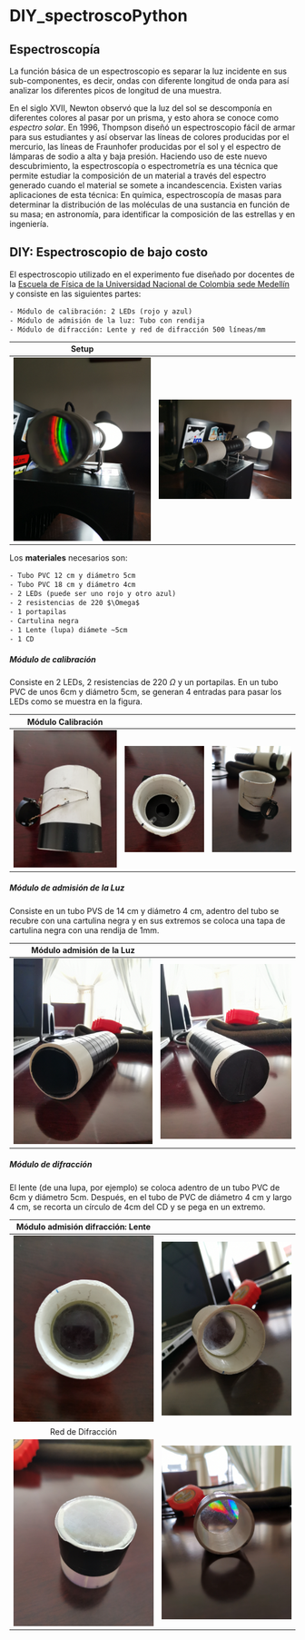 # DIY_spectroscoPython

## Espectroscopía

La función básica de un espectroscopio es separar la luz incidente en sus sub-componentes, es decir, ondas con diferente longitud de onda para así analizar los diferentes picos de longitud de una muestra.

En el siglo XVII, Newton observó que la luz del sol se descomponía en diferentes colores al pasar por un prisma, y esto ahora se conoce como _espectro solar_. En 1996, Thompson diseñó un espectroscopio fácil de armar para sus estudiantes y así observar las líneas de colores  producidas por el mercurio, las líneas de Fraunhofer producidas por el sol y el espectro de lámparas de sodio a alta y baja presión. Haciendo uso de este nuevo descubrimiento, la espectroscopía o espectrometría es una técnica que permite estudiar la composición de un material a través del espectro generado cuando el material se somete a incandescencia. Existen varias aplicaciones de esta técnica: En química, espectroscopía de masas para determinar la distribución de las moléculas de una sustancia en función de su masa; en astronomía, para identificar la composición de las estrellas y en ingeniería.

## DIY: Espectroscopio de bajo costo

El espectroscopio utilizado en el experimento fue diseñado por docentes de la [Escuela de Física de la Universidad Nacional de Colombia sede Medellín](https://medellin.unal.edu.co/~ludifisica/images/docs/introduccion.pdf) y consiste en las siguientes partes:

	- Módulo de calibración: 2 LEDs (rojo y azul)
	- Módulo de admisión de la luz: Tubo con rendija
	- Módulo de difracción: Lente y red de difracción 500 líneas/mm

Setup    |                         |
:-------------------------:|:-------------------------:|
<img src='images/setup.jpg' width="300"> | <img src='images/setup2.jpg' width="300"> |



Los **materiales** necesarios son:
	
	- Tubo PVC 12 cm y diámetro 5cm
	- Tubo PVC 18 cm y diámetro 4cm
	- 2 LEDs (puede ser uno rojo y otro azul)
	- 2 resistencias de 220 $\Omega$
	- 1 portapilas
	- Cartulina negra
	- 1 Lente (lupa) diámete ~5cm
	- 1 CD


##### Módulo de calibración

Consiste en 2 LEDs, 2 resistencias de 220 $\Omega$ y un portapilas. En un tubo PVC de unos 6cm y diámetro 5cm, se generan 4 entradas para pasar los LEDs como se muestra en la figura.

Módulo Calibración  |                           |                    |
:-------------------------:|:-------------------------:|:------------------:|
<img src='images/calib1.jpg' width="300"> | <img src='images/calib2.jpg' width="300"> | <img src='images/calib3.jpg' width="300"> |

##### Módulo de admisión de la Luz

Consiste en un tubo PVS de 14 cm y diámetro 4 cm, adentro del tubo se recubre con una cartulina negra y en sus extremos se coloca una tapa de cartulina negra con una rendija de 1mm.

Módulo admisión de la Luz    |                         |
:-------------------------:|:-------------------------:|
<img src='images/rend1.jpg' width="300"> | <img src='images/rend2.jpg' width="300"> |


##### Módulo de difracción

El lente (de una lupa, por ejemplo) se coloca adentro de un tubo PVC de 6cm y diámetro 5cm. Después, en el tubo de PVC de diámetro 4 cm y largo 4 cm, se recorta un círculo de 4cm del CD y se pega en un extremo.


Módulo admisión difracción: Lente    |                         |
:-------------------------:|:-------------------------:|
<img src='images/lente1.jpg' width="300"> | <img src='images/lente2.jpg' width="300"> |
Red de Difracción	|			|
<img src='images/red1.jpg' width="300"> | <img src='images/red2.jpg' width="300"> |


